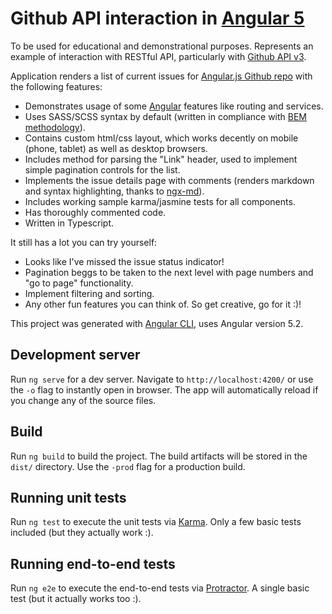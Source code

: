 # Github API interaction in [Angular 5](https://angular.io)

To be used for educational and demonstrational purposes. 
Represents an example of interaction with RESTful API, particularly with [Github API v3](https://developer.github.com/v3/issues/). 

Application renders a list of current issues for [Angular.js Github repo](https://github.com/angular/angular.js/issues) with the following features:

* Demonstrates usage of some [Angular](https://angular.io) features like routing and services.
* Uses SASS/SCSS syntax by default (written in compliance with [BEM methodology](https://en.bem.info/methodology/)). 
* Contains custom html/css layout, which works decently on mobile (phone, tablet) as well as desktop browsers.
* Includes method for parsing the "Link" header, used to implement simple pagination controls for the list. 
* Implements the issue details page with comments (renders markdown and syntax highlighting, thanks to [ngx-md](https://github.com/dimpu/ngx-md)).
* Includes working sample karma/jasmine tests for all components.
* Has thoroughly commented code.
* Written in Typescript.

It still has a lot you can try yourself:
* Looks like I've missed the issue status indicator!
* Pagination beggs to be taken to the next level with page numbers and "go to page" functionality.
* Implement filtering and sorting.
* Any other fun features you can think of.
So get creative, go for it :)!

This project was generated with [Angular CLI](https://github.com/angular/angular-cli), uses Angular version 5.2.

## Development server

Run `ng serve` for a dev server. Navigate to `http://localhost:4200/` or use the `-o` flag to instantly open in browser. 
The app will automatically reload if you change any of the source files.

## Build

Run `ng build` to build the project. The build artifacts will be stored in the `dist/` directory. Use the `-prod` flag for a production build.

## Running unit tests

Run `ng test` to execute the unit tests via [Karma](https://karma-runner.github.io).
Only a few basic tests included (but they actually work :).

## Running end-to-end tests

Run `ng e2e` to execute the end-to-end tests via [Protractor](http://www.protractortest.org/).
A single basic test (but it actually works too :).